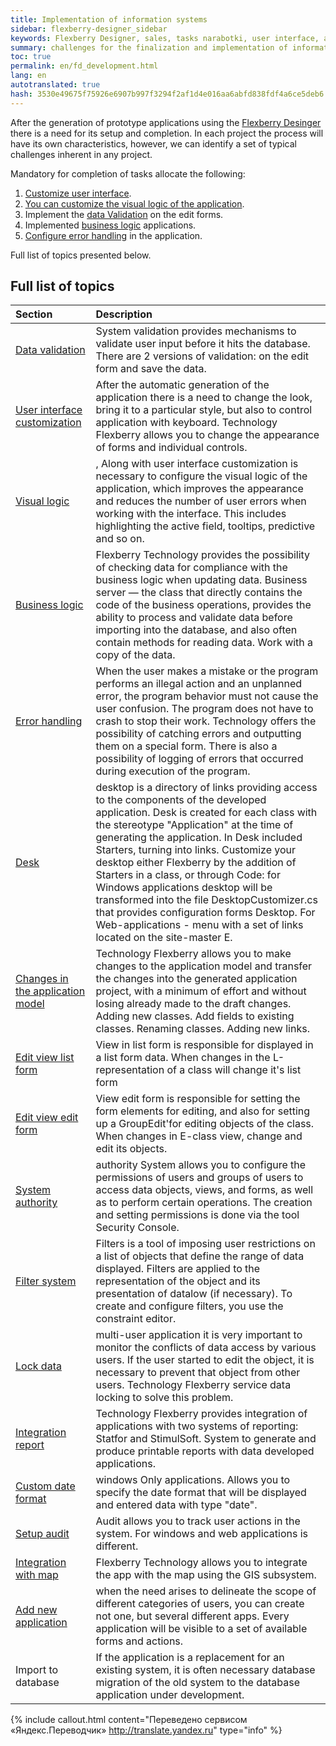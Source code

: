 ```yaml
--- 
title: Implementation of information systems 
sidebar: flexberry-designer_sidebar 
keywords: Flexberry Designer, sales, tasks narabotki, user interface, application logic, data validation, prototype, Refine prototype, the steps for creating application 
summary: challenges for the finalization and implementation of information systems 
toc: true 
permalink: en/fd_development.html 
lang: en 
autotranslated: true 
hash: 3530e49675f75926e6907b997f3294f2af1d4e016aa6abfd838fdf4a6ce5deb6 
--- 
```


After the generation of prototype applications using the [Flexberry Desinger](fd_landing_page.html) there is a need for its setup and completion. In each project the process will have its own characteristics, however, we can identify a set of typical challenges inherent in any project. 

Mandatory for completion of tasks allocate the following: 
1. [Customize user interface](fw_customizing-the-user-interface.html). 
2. [You can customize the visual logic of the application](fw_visual-logic.html). 
3. Implement the [data Validation](fw_edit-form-validation.html) on the edit forms. 
4. Implemented [business logic](fo_business-logic.html) applications. 
5. [Configure error handling](fp_error-handle.html) in the application. 

Full list of topics presented below. 

## Full list of topics 

Section | Description 
:-------------------------------------------------|:------------------------------------------------ 
[Data validation](fw_edit-form-validation.html) | System validation provides mechanisms to validate user input before it hits the database. There are 2 versions of validation: on the edit form and save the data. 
[User interface customization](fw_customizing-the-user-interface.html) | After the automatic generation of the application there is a need to change the look, bring it to a particular style, but also to control application with keyboard. Technology Flexberry allows you to change the appearance of forms and individual controls. 
[Visual logic](fw_visual-logic.html)|, Along with user interface customization is necessary to configure the visual logic of the application, which improves the appearance and reduces the number of user errors when working with the interface. This includes highlighting the active field, tooltips, predictive and so on. 
[Business logic](fo_business-logic.html) | Flexberry Technology provides the possibility of checking data for compliance with the business logic when updating data. Business server — the class that directly contains the code of the business operations, provides the ability to process and validate data before importing into the database, and also often contain methods for reading data. Work with a copy of the data. 
[Error handling](fp_error-handle.html) | When the user makes a mistake or the program performs an illegal action and an unplanned error, the program behavior must not cause the user confusion. The program does not have to crash to stop their work. Technology offers the possibility of catching errors and outputting them on a special form. There is also a possibility of logging of errors that occurred during execution of the program. 
[Desk](fw_app-desktop.html) | desktop is a directory of links providing access to the components of the developed application. Desk is created for each class with the stereotype "Application" at the time of generating the application. In Desk included Starters, turning into links. Customize your desktop either Flexberry by the addition of Starters in a class, or through Code: for Windows applications desktop will be transformed into the file <ApplicationName>DesktopCustomizer.cs that provides configuration forms Desktop. For Web-applications - menu with a set of links located on the site-master E. 
[Changes in the application model](fd_change-model.html) | Technology Flexberry allows you to make changes to the application model and transfer the changes into the generated application project, with a minimum of effort and without losing already made to the draft changes. Adding new classes. Add fields to existing classes. Renaming classes. Adding new links. 
[Edit view list form](fd_listform.html) | View in list form is responsible for displayed in a list form data. When changes in the L-representation of a class will change it's list form 
[Edit view edit form](fd_change-e-view.html) | View edit form is responsible for setting the form elements for editing, and also for setting up a GroupEdit'for editing objects of the class. When changes in E-class view, change and edit its objects. 
[System authority](efs_secutity.html) | authority System allows you to configure the permissions of users and groups of users to access data objects, views, and forms, as well as to perform certain operations. The creation and setting permissions is done via the tool Security Console. 
[Filter system](fw_filtersand-limits.html) | Filters is a tool of imposing user restrictions on a list of objects that define the range of data displayed. Filters are applied to the representation of the object and its presentation of datalow (if necessary). To create and configure filters, you use the constraint editor. 
[Lock data](fo_lock-service.html) | multi-user application it is very important to monitor the conflicts of data access by various users. If the user started to edit the object, it is necessary to prevent that object from other users. Technology Flexberry service data locking to solve this problem. 
[Integration report](fp_create-uni-report.html) | Technology Flexberry provides integration of applications with two systems of reporting: Statfor and StimulSoft. System to generate and produce printable reports with data developed applications. 
[Custom date format](fw_date-format.html) | windows Only applications. Allows you to specify the date format that will be displayed and entered data with type "date". 
[Setup audit](efs_audit.html) | Audit allows you to track user actions in the system. For windows and web applications is different. 
[Integration with map](fg_landing_page.html) | Flexberry Technology allows you to integrate the app with the map using the GIS subsystem. 
[Add new application](fd_application.html) | when the need arises to delineate the scope of different categories of users, you can create not one, but several different apps. Every application will be visible to a set of available forms and actions. 
Import to database | If the application is a replacement for an existing system, it is often necessary database migration of the old system to the database application under development. 



{% include callout.html content="Переведено сервисом «Яндекс.Переводчик» <http://translate.yandex.ru>" type="info" %}